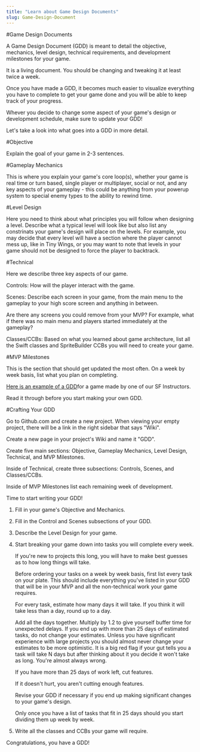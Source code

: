 ```yaml
---
title: "Learn about Game Design Documents"
slug: Game-Design-Document
---
```


#Game Design Documents

A Game Design Document (GDD) is meant to detail the objective, mechanics, level design, technical requirements, and development milestones for your game.

It is a living document. You should be changing and tweaking it at least twice a week.

Once you have made a GDD, it becomes much easier to visualize everything you have to complete to get your game done and you will be able to keep track of your progress.

Whever you decide to change some aspect of your game's design or development schedule, make sure to update your GDD!

Let's take a look into what goes into a GDD in more detail.

#Objective

Explain the goal of your game in 2-3 sentences. 

#Gameplay Mechanics

This is where you explain your game's core loop(s), whether your game is real time or turn based, single player or multiplayer, social or not, and any key aspects of your gameplay - this could be anything from your powerup system to special enemy types to the ability to rewind time.

#Level Design

Here you need to think about what principles you will follow when designing a level. Describe what a typical level will look like but also list any constrinats your game's design will place on the levels. For example, you may decide that every level will have a section where the player cannot mess up, like in Tiny Wings, or you may want to note that levels in your game should not be designed to force the player to backtrack. 

#Technical

Here we describe three key aspects of our game. 

Controls: How will the player interact with the game.

Scenes: Describe each screen in your game, from the main menu to the gameplay to your high score screen and anything in between.

Are there any screens you could remove from your MVP? For example, what if there was no main menu and players started immediately at the gameplay?

Classes/CCBs: Based on what you learned about game architecture, list all the Swift classes and SpriteBuilder CCBs you will need to create your game. 

#MVP Milestones 

This is the section that should get updated the most often. On a week by week basis, list what you plan on completing. 

[Here is an example of a GDD](https://github.com/mgwu-students/dion-larson/wiki/ "Example GDD")for a game made by one of our SF Instructors.

Read it through before you start making your own GDD.

#Crafting Your GDD

Go to Github.com and create a new project. When viewing your empty project, there will be a link in the right sidebar that says "Wiki".

Create a new page in your project's Wiki and name it "GDD".

Create five main sections: Objective, Gameplay Mechanics, Level Design, Technical, and MVP Milestones.

Inside of Technical, create three subsections: Controls, Scenes, and Classes/CCBs.

Inside of MVP Milestones list each remaining week of development.

Time to start writing your GDD!

1. Fill in your game's Objective and Mechanics.

2. Fill in the Control and Scenes subsections of your GDD.

3. Describe the Level Design for your game.

4. Start breaking your game down into tasks you will complete every week. 

    If you're new to projects this long, you will have to make best guesses as to how long things will take.

    Before ordering your tasks on a week by week basis, first list every task on your plate. This should include everything you've listed in your GDD that will be in your MVP and all the non-technical work your game requires.

    For every task, estimate how many days it will take. If you think it will take less than a day, round up to a day.

    Add all the days together. Multiply by 1.2 to give yourself buffer time for unexpected delays. If you end up with more than 25 days of estimated tasks, do not change your estimates. Unless you have significant experience with large projects you should almost never change your estimates to be more optimistic. It is a big red flag if your gut tells you a task will take N days but after thinking about it you decide it won't take as long. You're almost always wrong. 

    If you have more than 25 days of work left, cut features.

    If it doesn't hurt, you aren't cutting enough features.

    Revise your GDD if necessary if you end up making significant changes to your game's design.

    Only once you have a list of tasks that fit in 25 days should you start dividing them up week by week.

5. Write all the classes and CCBs your game will require.

Congratulations, you have a GDD!